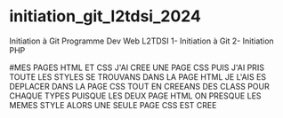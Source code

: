 # initiation_git_l2tdsi_2024
Initiation à Git
Programme Dev Web L2TDSI 
1- Initiation à Git
2- Initiation PHP

#MES PAGES HTML ET CSS 
J'AI CREE UNE PAGE CSS PUIS J'AI PRIS TOUTE LES STYLES SE TROUVANS DANS LA PAGE HTML
JE L'AIS ES DEPLACER DANS LA PAGE CSS TOUT EN CREEANS DES CLASS POUR CHAQUE TYPES 
PUISQUE LES DEUX PAGE HTML ON PRESQUE LES MEMES STYLE ALORS UNE SEULE PAGE CSS EST CREE 
